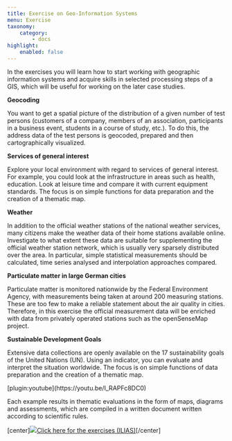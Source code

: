 ```yaml
---
title: Exercise on Geo-Information Systems
menu: Exercise
taxonomy:
    category:
        - docs
highlight:
    enabled: false
---
```


In the exercises you will learn how to start working with geographic information systems and acquire skills in selected processing steps of a GIS, which will be useful for working on the later case studies. 

<div class="row align-items-center">
    <div class="col-sm-9">
        <strong>Geocoding</strong>
        <p class="text-justify">You want to get a spatial picture of the distribution of a given number of test persons (customers of a company, members of an association, participants in a business event, students in a course of study, etc.). To do this, the address data of the test persons is geocoded, prepared and then cartographically visualized.</p>
    </div>
    <div class="col-sm-3" markdown="1"></div>
</div>

<div class="row align-items-center">
    <div class="col-sm-9">
        <strong>Services of general interest</strong>
        <p class="text-justify">Explore your local environment with regard to services of general interest. For example, you could look at the infrastructure in areas such as health, education. Look at leisure time and compare it with current equipment standards. The focus is on simple functions for data preparation and the creation of a thematic map.</p>
    </div>
    <div class="col-sm-3" markdown="1"></div>
</div>

<div class="row align-items-center">
    <div class="col-sm-9">
        <strong>Weather</strong>
        <p class="text-justify">In addition to the official weather stations of the national weather services, many citizens make the weather data of their home stations available online. Investigate to what extent these data are suitable for supplementing the official weather station network, which is usually very sparsely distributed over the area. In particular, simple statistical measurements should be calculated, time series analysed and interpolation approaches compared.</p>
    </div>
    <div class="col-sm-3" markdown="1"></div>
</div>

<div class="row align-items-center">
    <div class="col-sm-9">
        <strong>Particulate matter in large German cities</strong>
        <p class="text-justify">Particulate matter is monitored nationwide by the Federal Environment Agency, with measurements being taken at around 200 measuring stations. These are too few to make a reliable statement about the air quality in cities. Therefore, in this exercise the official measurement data will be enriched with data from privately operated stations such as the openSenseMap project.</p>
    </div>
    <div class="col-sm-3" markdown="1"></div>
</div>

<div class="row align-items-center">
    <div class="col-sm-9">
        <strong>Sustainable Development Goals</strong>
        <p class="text-justify">Extensive data collections are openly available on the 17 sustainability goals of the United Nations (UN). Using an indicator, you can evaluate and interpret the situation worldwide. The focus is on simple functions of data preparation and the creation of a thematic map.</p>
    </div>
    <div class="col-sm-3" markdown="1">[plugin:youtube](https://youtu.be/I_RAPFc8DC0)</div>
</div>

Each example results in thematic evaluations in the form of maps, diagrams and assessments, which are compiled in a written document written according to scientific rules.

[center]<a href="https://ilias.opengeoedu.de/ilias/goto.php?target=crs_242&client_id=opengeoedu" markdown="1" target="_blank">![](/images/exercise.png?resize=200)Click here for the exercises (ILIAS)</a>[/center]
